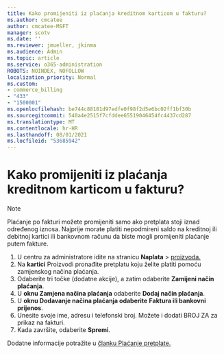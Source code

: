 ```yaml
---
title: Kako promijeniti iz plaćanja kreditnom karticom u fakturu?
ms.author: cmcatee
author: cmcatee-MSFT
manager: scotv
ms.date: ''
ms.reviewer: jmueller, jkinma
ms.audience: Admin
ms.topic: article
ms.service: o365-administration
ROBOTS: NOINDEX, NOFOLLOW
localization_priority: Normal
ms.custom:
- commerce_billing
- "433"
- "1500001"
ms.openlocfilehash: be744c88181d97edfe0f98f2d5e6bc02ff1bf30b
ms.sourcegitcommit: 540a4e2515f7cfddee65519046454fc4437cd287
ms.translationtype: MT
ms.contentlocale: hr-HR
ms.lasthandoff: 08/01/2021
ms.locfileid: "53685942"
---
```

# <a name="how-do-i-change-from-credit-card-payments-to-invoice"></a>Kako promijeniti iz plaćanja kreditnom karticom u fakturu?

> [!NOTE]
> Plaćanje po fakturi možete promijeniti samo ako pretplata stoji iznad određenog iznosa. Najprije morate platiti nepodmireni saldo na kreditnoj ili debitnoj kartici ili bankovnom računu da biste mogli promijeniti plaćanje putem fakture.

1. U centru za administratore idite na stranicu **Naplata**  >  [proizvoda.](https://go.microsoft.com/fwlink/p/?linkid=842054)
2. Na **kartici** Proizvodi pronađite pretplatu koju želite platiti pomoću zamjenskog načina plaćanja.
3. Odaberite tri točke (dodatne akcije), a zatim odaberite **Zamijeni način plaćanja**.
4. U **oknu Zamjena načina plaćanja** odaberite **Dodaj način plaćanja**.
5. U **oknu Dodavanje načina plaćanja odaberite** **Faktura ili bankovni prijenos**.
6. Unesite svoje ime, adresu i telefonski broj. Možete i dodati BROJ ZA za prikaz na fakturi.
7. Kada završite, odaberite **Spremi**.

Dodatne informacije potražite u [članku Plaćanje pretplate.](/microsoft-365/commerce/billing-and-payments/pay-for-your-subscription)